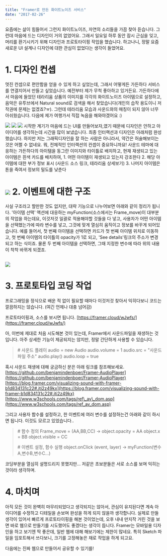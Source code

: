 ```yaml
---
title: "Framer로 만든 화이트노이즈 서비스"
date: "2017-02-26"
---
```


요즘에는 삶이 힘들어서 그런지 화이트노이즈, 자연의 소리들을 가끔 찾아 듣습니다. 그런데 마음에 드는 디자인이 거의 없었어요. 그래서 일요일 하루 동안 잠시 근심을 잊고, 머리를 환기시키기 위해 디자인과 프로토타이핑 작업을 했습니다. 하고나니, 정말 요즘 새로운 UI 설계나 디자인에 대한 관심이 없었다는 생각이 들었어요.

# 1\. 디자인 컨셉

멋진 컨셉으로 편안함을 얻을 수 있게 하고 싶었는데, 그래서 어떻게든 가든하다 서비스를 연결지어서 만들고 싶었습니다. 예전부터 제가 무척 좋아하고 있거든요. 가든하다에서 마음에 들었던 테라리움 상품의 이미지를 각각의 화이트노이즈 아이템으로 설정하고, 음악은 유투브에서 Natural sound로 검색을 해서 찾았습니다(개인의 습작 용도이니 저작권에 문제는 없겠죠?ㅠ). 그런데 테라리움 모습과 사운드와의 매칭이 되지 않아 너무 아쉬웠습니다. 다음에 제가 여행가서 직접 녹음을 해와야겠어요 :)

[![](http://sungikim.com/wp-content/uploads/2017/04/R1280x0-1.jpeg)](http://sungikim.com/wp-content/uploads/2017/04/R1280x0-1.jpeg) [![](http://sungikim.com/wp-content/uploads/2017/04/R1280x0-2.jpeg)](http://sungikim.com/wp-content/uploads/2017/04/R1280x0-2.jpeg) [![](http://sungikim.com/wp-content/uploads/2017/04/R1280x0.jpeg)](http://sungikim.com/wp-content/uploads/2017/04/R1280x0.jpeg) 시작한 계기가 마음에 드는 UI를 만들어보자,였기 때문에 디자인은 안하고 아이디어를 생각하는데 시간을 많이 보냈습니다. 최종 인터랙션과 디자인은 아래처럼 완성했습니다. 하지만 저는 그래픽디자인을 잘 하는 사람은 아니라서, 약간은 허술해보이는 것은 어쩔 수 없네요. 뭐, 전체적인 인터랙션의 컨셉이 중요하니까요! 사운드 테마에 대응하는 가든하다의 아이템을 동그란 이미지와 타이틀로 배치하고, 현재 재생되고 있는 아이템은 흰색 카드를 배치하여, 1. 어떤 아이템이 재생되고 있는지 강조한다 2. 해당 아이템에 대한 부가 정보 표시 (사운드 소스 링크, 테라리움 상세보기) 3. 나머지 아이템은 톤을 죽여서 정보의 밀도를 낮춘다

# [![](http://sungikim.com/wp-content/uploads/2017/04/R1280x0.gif)](http://sungikim.com/wp-content/uploads/2017/04/R1280x0.gif) 2. 이벤트에 대한 구조

사실 구조라고 할만한 것도 없지만, 대략 기능으로 나누어보면 아래와 같이 정리가 됩니다. '아이템 선택' 액션에 대응하는 myFunction(소스에서는 Frame\_move)이 대부분의 작업을 하는데요, 이것저것 일괄로 적용해야할 것들을 다 넣고, 사용자가 어떤 아이템을 선택했는가에 따라 변수를 넣고, 그것에 맞게 열심히 움직이고 정보를 바꾸게 되어있습니다. 예를 들어서, 첫 번째 아이템을 선택하면 카드가 첫 번째 아이템 위치로 이동하고, 첫 번째 아이템의 타이틀의 opacity가 1로 되고, 'See details'링크의 주소가 변경되고 하는 식이죠. 물론 두 번째 아이템을 선택하면, 그때 지정한 변수에 따라 위의 내용이 착착 바뀌게 되겠죠.

## [![](http://sungikim.com/wp-content/uploads/2017/04/R1280x0-3.jpeg)](http://sungikim.com/wp-content/uploads/2017/04/R1280x0-3.jpeg)

# 3\. 프로토타입 코딩 작업

프로그래밍을 정식으로 배운 적 없이 필요할 때마다 이것저것 찾아서 익히다보니 코드는 깔끔하지는 않습니다. (여긴 언제나 대충 넘어감)

프로토타이핑과, 소스를 보시면 됩니다. [https://framer.cloud/wJwfs/](https://framer.cloud/wJwfs/)

아, 이번에 제대로 처음 시도해본 것이 있는데, Framer에서 사운드파일을 재생하는 것입니다. 아주 상세한 기능이 제공되지는 않지만, 정말 간단하게 사용할 수 있습니다.

> \# 사운드 플레이 audio = new Audio audio.volume = 1 audio.src = "사운드 파일 주소" audio.play() audio.loop = true

혹시 사운드 재생에 대해 궁금하신 분은 아래 링크를 참조해보세요. [https://github.com/benjamindenboer/Framer-AudioPlayer](https://github.com/benjamindenboer/Framer-AudioPlayer) [https://blog.framer.com/visualizing-sound-with-framer-b1d834131c22#.jti2z49kx](https://blog.framer.com/visualizing-sound-with-framer-b1d834131c22#.jti2z49kx) [https://www.w3schools.com/tags/ref\_av\_dom.asp](https://www.w3schools.com/tags/ref_av_dom.asp)

그리고 사용자 함수를 설정하고, 한 이벤트에 여러 변수를 설정하는건 아래와 같이 하시면 됩니다. 이것도 모르고 있었습니다..

> \# 함수 정의 Frame\_move = (AA,BB,CC) -> object.opacity = AA object.x = BB object.visible = CC
> 
> \# 이벤트 설정, 함수 실행 object.onClick (event, layer) -> myFunction(변수A,변수B,변수C...)

코딩부분을 열심히 설명드리지 못했지만... 저같은 초보분들은 서로 소스를 보며 익히는 것이라 생각하며.

# 4\. 마치며

아직 모든 것이 완벽히 마무리되었다고 생각되지는 않아서, 관심이 유지된다면 계속 아이디어를 수정하고 디테일을 손보며 완성을 하게 되지 않을까 생각합니다. 실제로 만들 생각이 있어서 빠르게 프로토타이핑을 해본 것이었는데, 오후 내내 만지작 거린 것을 보면 바로 웹으로 만들기를 시도했어도 좋겠다는 생각이 듭니다. Framer는 모바일용 디자인을 하고 보기엔 딱 좋은데, 일반 웹에 대해 해보기에는 제한이 많네요. 특히 Sketch 파일을 임포트해서 쓰다보니, 크기를 고정해놓은 채로 작업을 하게 되고요.

다음에는 진짜 웹으로 만들어서 공유할 수 있기를!
